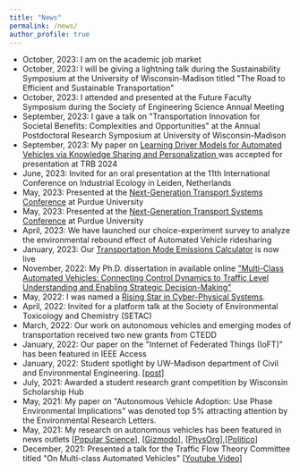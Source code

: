```yaml
---
title: "News"
permalink: /news/
author_profile: true
---
```


* October, 2023: I am on the academic job market
* October, 2023: I will be giving a lightning talk during the Sustainability Symposium at the University of Wisconsin-Madison titled "The Road to Efficient and Sustainable Transportation"
* October, 2023: I attended and presented at the Future Faculty Symposium during the Society of Engineering Science Annual Meeting
* September, 2023: I gave a talk on "Transportation Innovation for Societal Benefits: Complexities and Opportunities" at the Annual Postdoctoral Research Symposium at University of Wisconsin-Madison
* September, 2023: My paper on <a href="https://arxiv.org/abs/2308.16870"> Learning Driver Models for Automated Vehicles via Knowledge Sharing and Personalization </a> was accepted for presentation at TRB 2024
* June, 2023: Invited for an oral presentation at the 11th International Conference on Industrial Ecology in Leiden, Netherlands
* May, 2023: Presented at the [Next-Generation Transport Systems Conference](https://www.ngts2023.nextrans.org/) at Purdue University
* May, 2023: Presented at the [Next-Generation Transport Systems Conference](https://www.ngts2023.nextrans.org/) at Purdue University
* April, 2023: We have launched our choice-experiment survey to analyze the environmental rebound effect of Automated Vehicle ridesharing 
* January, 2023: Our [Transportation Mode Emissions Calculator](https://www.calconic.com/calculator-widgets/transportation-mode-emissions-calculator-c02e/63c48b9a20c258001f9bfe22?layouts=true) is now live
* November, 2022: My Ph.D. dissertation in available online ["Multi-Class Automated Vehicles: Connecting Control Dynamics to Traffic Level Understanding and Enabling Strategic Decision-Making"](https://www.proquest.com/pqdtglobal/docview/2737490814/AA10F2DD3BAC463DPQ/1?accountid=465)
* May, 2022: I was named a [Rising Star in Cyber-Physical Systems](https://risingstars.linklab.virginia.edu/2022/participants/wissam-kontar/). 
* April, 2022: Invited for a platform talk at the Society of Environmental Toxicology and Chemistry (SETAC)
* March, 2022: Our work on autonomous vehicles and emerging modes of transportation received two new grants from CTEDD
* January, 2022: Our paper on the "Internet of Federated Things (IoFT)" has been featured in IEEE Access
* January, 2022: Student spotlight by UW-Madison department of Civil and Environmental Engineering. [[post](https://twitter.com/UWMadisonCEE/status/1481690026018803713)]
* July, 2021: Awarded a student research grant competition by Wisconsin Scholarship Hub
* May, 2021: My paper on "Autonomous Vehicle Adoption: Use Phase Environmental Implications" was denoted top 5% attracting attention by the Environmental Research Letters.
* May, 2021: My research on autonomous vehicles has been featured in news outlets [[Popular Science](https://www.popsci.com/technology/driverless-cars-sustainable/?taid=60aa35b701ef8e00017b4bec&utm_campaign=trueanthem_trending-content&utm_medium=social&utm_source=twitter)], [[Gizmodo](https://gizmodo.com/how-driverless-cars-could-lead-to-more-pollution-1846955880?utm_content=gizmodo&utm_source=twitter&utm_medium=SocialMarketing&utm_campaign=dlvrit)], [[PhysOrg](https://phys.org/news/2021-05-environmental-trade-offs-autonomous-vehicles.html)],[[Politico](https://subscriber.politicopro.com/article/eenews/1063733277)] 
* December, 2021: Presented a talk for the Traffic Flow Theory Committee titled "On Multi-class Automated Vehicles" [[Youtube Video](https://www.youtube.com/watch?v=okmAiD5KeiE&t=179s)]
